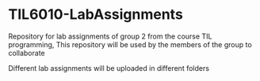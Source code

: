 # TIL6010-LabAssignments
Repository for lab assignments of group 2 from the course TIL programming, 
This repository will be used by the members of the group to collaborate

Different lab assignments will be uploaded in different folders
